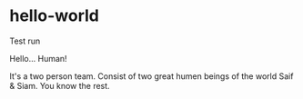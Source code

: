 # hello-world
Test run

Hello... Human!

It's a two person team. Consist of two great humen beings of the world Saif & Siam.
You know the rest.
